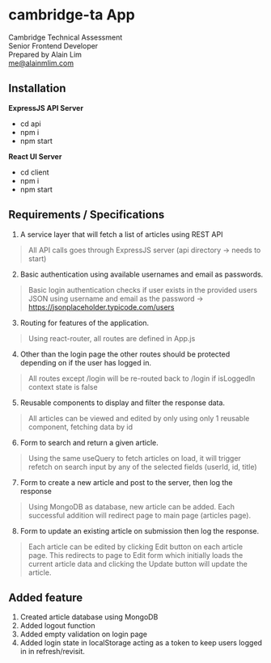 # cambridge-ta App
Cambridge Technical Assessment  
Senior Frontend Developer  
Prepared by Alain Lim  
me@alainmlim.com

## Installation

**ExpressJS API Server**
- cd api
- npm i
- npm start

**React UI Server**
- cd client
- npm i
- npm start

## Requirements / Specifications

1. A service layer that will fetch a list of articles using REST API
> All API calls goes through ExpressJS server (api directory -> needs to start)

2. Basic authentication using available usernames and email as passwords.
> Basic login authentication checks if user exists in the provided users JSON using username and email as the password -> https://jsonplaceholder.typicode.com/users

3. Routing for features of the application.
> Using react-router, all routes are defined in App.js

4. Other than the login page the other routes should be protected depending on if the user has logged in.
> All routes except /login will be re-routed back to /login if isLoggedIn context state is false

5. Reusable components to display and filter the response data.
> All articles can be viewed and edited by only using only 1 reusable component, fetching data by id

6. Form to search and return a given article.
> Using the same useQuery to fetch articles on load, it will trigger refetch on search input by any of the selected fields (userId, id, title)

7. Form to create a new article and post to the server, then log the response
> Using MongoDB as database, new article can be added. Each successful addition will redirect page to main page (articles page).

8. Form to update an existing article on submission then log the response.
> Each article can be edited by clicking Edit button on each article page. This redirects to page to Edit form which initially loads the current article data and clicking the Update button will update the article.

## Added feature

1. Created article database using MongoDB
2. Added logout function
3. Added empty validation on login page
4. Added login state in localStorage acting as a token to keep users logged in in refresh/revisit.